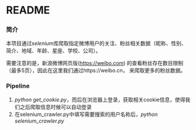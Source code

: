 # README

### 简介

  本项目通过*selenium*库爬取指定微博用户的关注、粉丝相关数据（昵称、性别、简介、地域、年龄、星座、学校、公司）。

  需要注意的是，新浪微博网页版(https://weibo.com) 的查看粉丝存在数目限制（最多5页），因此在这里我们通过https://weibo.cn， 来爬取更多的粉丝数据。



### Pipeline

1. *python get_cookie.py*，而后在浏览器上登录，获取相关cookie信息，使得我们之后爬取信息时候可以自动登录
2. 在selenium_crawler.py中填写需要搜索的用户名称后，*python selenium_crawler.py*

